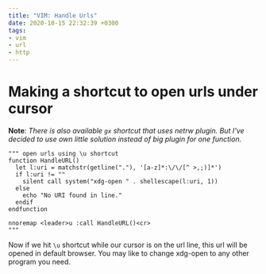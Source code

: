 ```yaml
---
title: "VIM: Handle Urls"
date: 2020-10-15 22:32:39 +0300
tags:
- vim
- url
- http
---
```


# Making a shortcut to open urls under cursor

**Note**: *There is also available `gx` shortcut that uses netrw plugin.
But I've decided to use own little solution instead of big plugin for one function.*

```vimscript
""" open urls using \u shortcut
function HandleURL()
  let l:uri = matchstr(getline("."), '[a-z]*:\/\/[^ >,;)]*')
  if l:uri != ""
    silent call system("xdg-open " . shellescape(l:uri, 1))
  else
    echo "No URI found in line."
  endif
endfunction

nnoremap <leader>u :call HandleURL()<cr>
"""
```

Now if we hit `\u` shortcut while our cursor is on the url line, this url will be opened in default browser.
You may like to change xdg-open to any other program you need.

